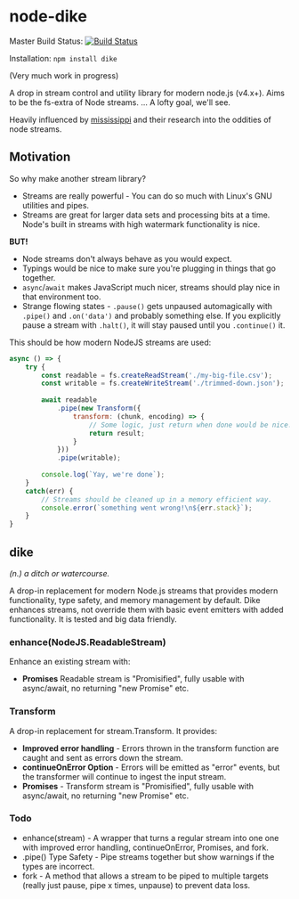 # node-dike

Master Build Status: [![Build Status](https://travis-ci.org/four43/node-dike.svg?branch=master)](https://travis-ci.org/four43/node-dike)

Installation: `npm install dike`

(Very much work in progress)

A drop in stream control and utility library for modern node.js (v4.x+). Aims to be the fs-extra of Node streams. ... A lofty goal, we'll see.

Heavily influenced by [mississippi](https://github.com/maxogden/mississippi) and their research into the oddities of node streams.

## Motivation

So why make another stream library?

* Streams are really powerful - You can do so much with Linux's GNU utilities and pipes.
* Streams are great for larger data sets and processing bits at a time. Node's built in streams with high watermark functionality is nice.

__BUT!__
* Node streams don't always behave as you would expect.
* Typings would be nice to make sure you're plugging in things that go together.
* `async`/`await` makes JavaScript much nicer, streams should play nice in that environment too.
* Strange flowing states - `.pause()` gets unpaused automagically with `.pipe()` and `.on('data')` and probably something else. If you explicitly pause a stream with `.halt()`, it will stay paused until you `.continue()` it.


This should be how modern NodeJS streams are used:
```javascript
async () => {
	try {
		const readable = fs.createReadStream('./my-big-file.csv');
		const writable = fs.createWriteStream('./trimmed-down.json');
		
		await readable
			.pipe(new Transform({
				transform: (chunk, encoding) => {
					// Some logic, just return when done would be nice.
					return result;
				}
			}))
			.pipe(writable);
		
		console.log(`Yay, we're done`);
	}
	catch(err) {
		// Streams should be cleaned up in a memory efficient way.
		console.error(`something went wrong!\n${err.stack}`);
	}
}
```

## dike 
_(n.) a ditch or watercourse._

A drop-in replacement for modern Node.js streams that provides modern functionality, type safety, and memory management by default. Dike enhances streams, not override them with basic event emitters with added functionality. It is tested and big data friendly.


### enhance(NodeJS.ReadableStream)

Enhance an existing stream with:

* **Promises** Readable stream is "Promisified", fully usable with async/await, no returning "new Promise" etc. 

### Transform

A drop-in replacement for stream.Transform. It provides:

* **Improved error handling** - Errors thrown in the transform function are caught and sent as errors down the stream.
* **continueOnError Option** - Errors will be emitted as "error" events, but the transformer will continue to ingest the input stream.
* **Promises** - Transform stream is "Promisified", fully usable with async/await, no returning "new Promise" etc. 

### Todo

* enhance(stream) - A wrapper that turns a regular stream into one one with improved error handling, continueOnError, Promises, and fork.
* .pipe() Type Safety - Pipe streams together but show warnings if the types are incorrect.
* fork - A method that allows a stream to be piped to multiple targets (really just pause, pipe x times, unpause) to prevent data loss.
